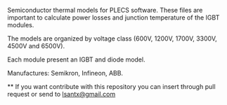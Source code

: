 Semiconductor thermal models for PLECS software. These files are important to calculate power losses and junction temperature of the IGBT modules.

The models are organized by voltage class (600V, 1200V, 1700V, 3300V, 4500V and 6500V).

Each module present an IGBT and diode model.

Manufactures: Semikron, Infineon, ABB.

** If you want contribute with this repository you can insert through pull request or send to lsantx@gmail.com
